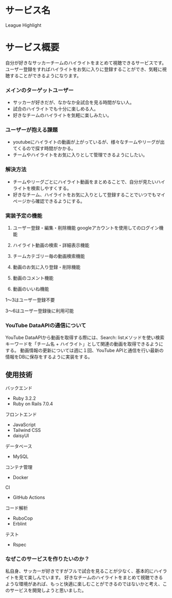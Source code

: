 # **サービス名**
League Highlight

# **サービス概要**
自分が好きなサッカーチームのハイライトをまとめて視聴できるサービスです。
ユーザー登録をすればハイライトをお気に入りに登録することができ、気軽に視聴することができるようになります。

### **メインのターゲットユーザー**
- サッカーが好きだが、なかなか全試合を見る時間がない人。
- 試合のハイライトでも十分に楽しめる人。
- 好きなチームのハイライトを気軽に楽しみたい。

### **ユーザーが抱える課題**
- youtubeにハイライトの動画が上がっているが、様々なチームやリーグが出てくるので探す時間がかかる。
- チームやハイライトをお気に入りとして管理できるようにしたい。

### **解決方法**
- チームやリーグごとにハイライト動画をまとめることで、自分が見たいハイライトを検索しやすくする。
- 好きなチーム、ハイライトをお気に入りとして登録することでいつでもマイページから確認できるようにする。

### **実装予定の機能**
1. ユーザー登録・編集・削除機能
 googleアカウントを使用してのログイン機能

2. ハイライト動画の検索・詳細表示機能

3. チームカテゴリー毎の動画検索機能

4. 動画のお気に入り登録・削除機能

5. 動画のコメント機能

6. 動画のいいね機能

1〜3はユーザー登録不要

3〜6はユーザー登録後に利用可能

### **YouTube DataAPIの通信について**
YouTube DataAPIから動画を取得する際には、Search: listメソッドを使い検索キーワードを「チーム名 + ハイライト」として関連の動画を取得できるようにする。
動画情報の更新については週に１回、YouTube APIと通信を行い最新の情報をDBに保存をするように実装をする。

## 使用技術
バックエンド
- Ruby 3.2.2
- Ruby on Rails 7.0.4

フロントエンド
- JavaScript
- Tailwind CSS
- daisyUI

データベース
- MySQL

コンテナ管理
- Docker

CI
- GitHub Actions

コード解析
- RuboCop
- Erblint

テスト
- Rspec

### **なぜこのサービスを作りたいのか？**
私自身、サッカーが好きですがフルで試合を見ることが少なく、基本的にハイライトを見て楽しんでいます。
好きなチームのハイライトをまとめて視聴できるような環境があれば、もっと快適に楽しむことができるのではないかと考え、このサービスを開発しようと思いました。
